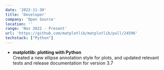 ```yaml
---
date: '2022-11-30'
title: 'Developer'
company: 'Open Source'
location: ''
range: 'Nov 2022 - Present'
url: 'https://github.com/matplotlib/matplotlib/pull/24596'
techstack: ["Python"]
---
```

* **matplotlib: plotting with Python** <br> Created a new ellipse annotation style for plots, and updated relevant tests and release documentation for version 3.7
